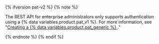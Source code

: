 {% ifversion pat-v2 %}
{% note %}

The REST API for enterprise administrators only supports authentication using a {% data variables.product.pat_v1 %}. For more information, see "[Creating a {% data variables.product.pat_generic %} ](/authentication/keeping-your-account-and-data-secure/creating-a-personal-access-token)."

{% endnote %}
{% endif %}
